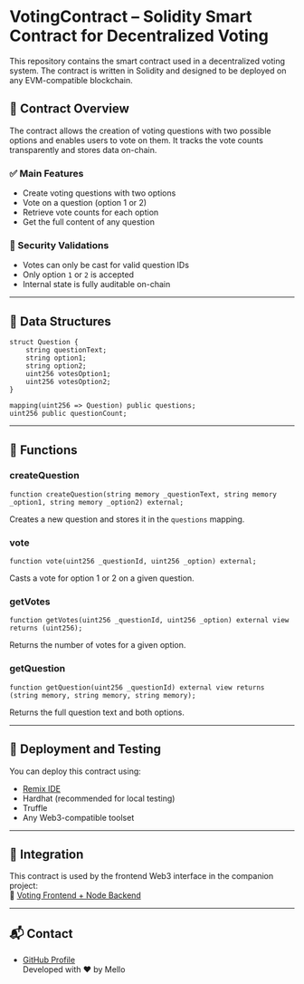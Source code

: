 # VotingContract – Solidity Smart Contract for Decentralized Voting

This repository contains the smart contract used in a decentralized voting system. The contract is written in Solidity and designed to be deployed on any EVM-compatible blockchain.

## 📄 Contract Overview

The contract allows the creation of voting questions with two possible options and enables users to vote on them. It tracks the vote counts transparently and stores data on-chain.

### ✅ Main Features

- Create voting questions with two options
- Vote on a question (option 1 or 2)
- Retrieve vote counts for each option
- Get the full content of any question

### 🔐 Security Validations

- Votes can only be cast for valid question IDs
- Only option `1` or `2` is accepted
- Internal state is fully auditable on-chain

---

## 🧠 Data Structures

```solidity
struct Question {
    string questionText;
    string option1;
    string option2;
    uint256 votesOption1;
    uint256 votesOption2;
}

mapping(uint256 => Question) public questions;
uint256 public questionCount;
```

---

## 🔧 Functions

### createQuestion

```solidity
function createQuestion(string memory _questionText, string memory _option1, string memory _option2) external;
```

Creates a new question and stores it in the `questions` mapping.

### vote

```solidity
function vote(uint256 _questionId, uint256 _option) external;
```

Casts a vote for option 1 or 2 on a given question.

### getVotes

```solidity
function getVotes(uint256 _questionId, uint256 _option) external view returns (uint256);
```

Returns the number of votes for a given option.

### getQuestion

```solidity
function getQuestion(uint256 _questionId) external view returns (string memory, string memory, string memory);
```

Returns the full question text and both options.

---

## 🧪 Deployment and Testing

You can deploy this contract using:

- [Remix IDE](https://remix.ethereum.org/)
- Hardhat (recommended for local testing)
- Truffle
- Any Web3-compatible toolset

---

## 🔗 Integration

This contract is used by the frontend Web3 interface in the companion project:  
🔗 [Voting Frontend + Node Backend](https://github.com/sbrunomello/voting-contract)

---

## 📬 Contact

- [GitHub Profile](https://github.com/sbrunomello)  
Developed with ❤️ by Mello
